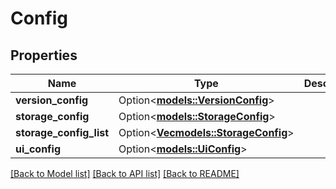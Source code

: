 # Config

## Properties

Name | Type | Description | Notes
------------ | ------------- | ------------- | -------------
**version_config** | Option<[**models::VersionConfig**](VersionConfig.md)> |  | [optional]
**storage_config** | Option<[**models::StorageConfig**](StorageConfig.md)> |  | [optional]
**storage_config_list** | Option<[**Vec<models::StorageConfig>**](StorageConfig.md)> |  | [optional]
**ui_config** | Option<[**models::UiConfig**](UIConfig.md)> |  | [optional]

[[Back to Model list]](../README.md#documentation-for-models) [[Back to API list]](../README.md#documentation-for-api-endpoints) [[Back to README]](../README.md)


